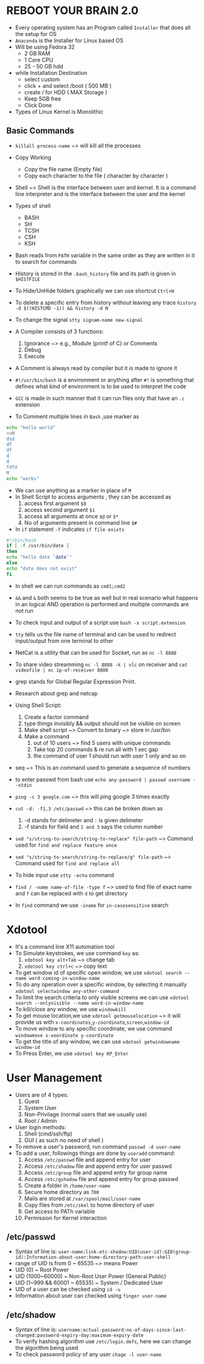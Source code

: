 # REBOOT YOUR BRAIN 2.0
* Every operating system has an Program called ```Installer``` that does all the setup for OS
* ```Anaconda``` is the Installer for Linux based OS
* Will be using Fedora 32
    - 2 GB RAM
    - 1 Core CPU
    - 25 - 50 GB hdd
* while Installation Destination
    - select custom
    - click + and select /boot ( 500 MB )
    - create / for HDD ( MAX Storage )
    - Keep 5GB free
    - Click Done
* Types of Linux Kernel is Monolithic

## Basic Commands
* ```killall process-name``` ~> will kill all the processes
* Copy Working
    - Copy the file name (Empty file)
    - Copy each character to the file ( character by character )

* Shell ~> Shell is the interface between user and kernel. It is a command line interpreter and is the interface between the user and the kernel
* Types of shell
    - BASH
    - SH
    - TCSH
    - CSH
    - KSH
* Bash reads from ```PATH``` variable in the same order as they are written in it to search for commands 
* History is stored in the ```.bash_history``` file and its path is given in ```$HISTFILE```
* To Hide/UnHide folders graphically we can use shortcut ```Ctrl+H```
* To delete a specific entry from history without leaving any trace ```history -d $((HISTCMD -1)) && history -d N```
* To change the signal ```stty signam-name new-signal```

* A Compiler consists of 3 functions:
    1. Ignorance ~> e.g., Module (printf of C) or Comments
    2. Debug
    3. Execute
* A Comment is always read by compiler but it is made to ignore it 
* ```#!/usr/bin/bash``` is a environment or anything after ```#!``` is something that defines what kind of environment is to be used to interpret the code
* ```GCC``` is made in such manner that it can run files only that have an ```.c``` extension
* To Comment multiple lines in ```Bash``` ,use marker as
```sh
echo "hello world"
<<M
dsd
df
df
d
d
fdfd
M
echo "works"
```
* We can use anything as a marker in place of ```M```
* In Shell Script to access arguments , they can be accessed as
    1. access first argument ```$0```
    2. access second argument ```$1```
    3. access all arguments at once ```$@``` or ```$*```
    4. No of arguments present in command line ```$#```
* In ```if``` statement ```-f``` indicates ```if file exists```
```sh
#!/bin/bash
if [ -f /usr/bin/date ]
then
echo "hello date `date`"
else
echo "date does not exist"
fi
```

* In shell we can run commands as ```cmd1;cmd2```
* ```&&``` and ```&``` both seems to be  true as well but in real scenario what happens in an logical AND operation is performed and multiple commands are not run

* To check input and output of a script use ```bash -x script.extension```

* ```tty``` tells us the file name of terminal and can be used to redirect input/output from one terminal to other

* NetCat is a utility that can be used for Socket, run as ```nc -l 8888```
* To share video streamming ```nc -l 8888 -k | vlc``` on receiver and ```cat videofile | nc ip-of-receiver 8888```

* grep stands for Global Regular Expression Print.
* Research about grep and netcap

* Using Shell Script:
    1. Create a factor command 
    2. type things invisibly && output should not be visible on screen
    3. Make shell script ~> Convert to binary ~> store in /usr/bin
    4. Make a command
        1) out of 10 users ~> find 5 users with unique commands
        2) Take top 20 commands & re run all with 1 sec gap
        3) the command of user 1 should run with user 1 only and so on

* seq ~> This is an command used to generate a sequence of numbers
* to enter passwd from bash use ```echo any-password | passwd username --stdin```
* ```ping -c 3 google.com``` ~> this will ping google 3 times exactly

* ```cut -d: -f1,3 /etc/passwd``` ~> this can be broken down as
    1. -d stands for delimeter and ```:``` is given delimeter
    2. -f stands for field and ```1 and 3``` says the column number

* ```sed "s/string-to-search/string-to-replace" file-path``` ~> Command used for ```find and replace feature once```
* ```sed "s/string-to-search/string-to-replace/g" file-path``` ~> Command used for ```find and replace all```

* To hide input use ```stty -echo``` command

* ```find / -name name-of-file -type f``` ~> used to find file of exact name and ```f``` can be replaced with ```d``` to get directory
* In ```find``` command we use ```-iname``` for ```in-casesensitive``` search


# Xdotool
* It's a command line X11 automation tool
* To Simulate keystrokes, we use command ```key``` as:
    1. ```xdotool key alt+Tab``` ~> change tab
    2. ```xdotool key ctrl+c``` ~> copy text
* To get window id of specific open window, we use ```xdotool search --name word-coming-in-window-name```
* To do any operation over a specific window, by selecting it manually ```xdotool selectwindow any-other-command```
* To limit the search criteria to only visible screens we can use ```xdotool search --onlyvisible --name word-in-window-name```
* To kill/close any window, we use ```windowkill```
* To get mouse location,we use ```xdotool getmouselocation``` ~> it will provide us with ```x-coordinates```,```y-coordinate```,```screen```,```window-id```
* To move window to any specific coordinate, we use command ```windowmove x-xoordinate y-coordinate```
* To get the title of any window, we can use ```xdotool getwindowname window-id```
* To Press Enter, we use ```xdotool key KP_Enter```


# User Management
* Users are of 4 types:
    1. Guest
    2. System User
    3. Non-Privilage (normal users that we usually use)
    4. Root / Admin
* User login methods:
    1. Shell (cmd/ssh/ftp)
    2. GUI ( as such no need of shell )
* To remove a user's password, run command ```passwd -d user-name```
* To add a user, followings things are done by ```useradd``` command:
    1. Access ```/etc/passwd``` file and append entry for user
    2. Access ```/etc/shadow``` file and append entry for user passwd
    3. Access ```/etc/group``` file and append entry for group name
    4. Access ```/etc/gshadow``` file and append entry for group passwd
    5. Create a folder in ```/home/user-name```
    6. Secure home directory as ```700```
    7. Mails are stored at ```/var/spool/mail/user-name```
    8. Copy files from ```/etc/skel``` to home directory of user
    9. Get access to PATh variable
    10. Permission for Kernel interaction


## /etc/passwd
* Syntax of line is:
```user-name:link-etc-shadow:UID(user-id):GID(group-id):Information-about-user:home-directory-path:user-shell```
* range of UID is from 0 ~ 65535 ~> means Power
* UID (0) ~ Root Power
* UID (1000~60000) ~ Non-Root User Power (General Public)
* UID (1~999 && 60001 ~ 65535) ~ System / Dedicated User
* UID of a user can be checked using ```id -u```
* Information about user can checked using ```finger user-name```

## /etc/shadow
* Syntax of line is:
```username:actual-password:no-of-days-since-last-changed:password-expiry-day:maximum-expiry-date```
* To verify hashing algorithm use ```/etc/login.defs```, here we can change the algorithm being used
* To check password policy of any user ```chage -l user-name```
